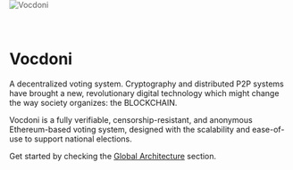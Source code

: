 # Vocdoni

A decentralized voting system. Cryptography and distributed P2P systems have brought a new, revolutionary digital technology which might change the way society organizes: the BLOCKCHAIN.

Vocdoni is a fully verifiable, censorship-resistant, and anonymous Ethereum-based voting system, designed with the scalability and ease-of-use to support national elections.

Get started by checking the [Global Architecture](/architecture/general) section.


<img src="https://vocdoni.io/assets/images/ballotTransparent.png" alt="Vocdoni" style="position: absolute; top: 0; z-index: -10; opacity: 0.7;">
